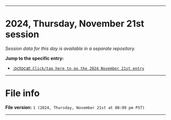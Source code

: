 
***

# 2024, Thursday, November 21st session

_Session data for this day is available in a separate repository._

**Jump to the specific entry:**

- [:octocat: `Click/tap here to go the 2024 November 21st entry`](https://github.com/seanpm2001/SeansLifeArchive_Images_TinyTower_Y2024/tree/SeansLifeArchive_Images_TinyTower_Y2024_Main-dev/2024/11_November/21/)

***

# File info

**File version:** `1 (2024, Thursday, November 21st at 08:09 pm PST)`

***
